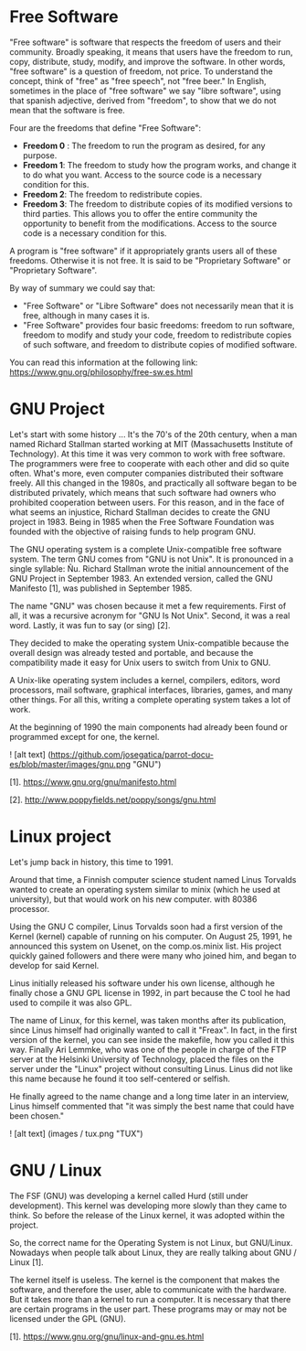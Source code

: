 # Free Software

"Free software" is software that respects the freedom of users and their community. Broadly speaking, it means that users have the freedom to run, copy, distribute, study, modify, and improve the software. In other words, "free software" is a question of freedom, not price. To understand the concept, think of "free" as "free speech", not "free beer." In English, sometimes in the place of "free software" we say "libre software", using that spanish adjective, derived from "freedom", to show that we do not mean that the software is free.

Four are the freedoms that define "Free Software":
- **Freedom 0** : The freedom to run the program as desired, for any purpose.
- **Freedom 1**: The freedom to study how the program works, and change it to do what you want. Access to the source code is a necessary condition for this.
- **Freedom 2**: The freedom to redistribute copies.
- **Freedom 3**: The freedom to distribute copies of its modified versions to third parties. This allows you to offer the entire community the opportunity to benefit from the modifications. Access to the source code is a necessary condition for this.

A program is "free software" if it appropriately grants users all of these freedoms. Otherwise it is not free. It is said to be "Proprietary Software" or "Proprietary Software".

By way of summary we could say that:
- "Free Software" or "Libre Software" does not necessarily mean that it is free, although in many cases it is.
- "Free Software" provides four basic freedoms: freedom to run software, freedom to modify and study your code, freedom to redistribute copies of such software, and freedom to distribute copies of modified software.


You can read this information at the following link: https://www.gnu.org/philosophy/free-sw.es.html


# GNU Project

Let's start with some history ... It's the 70's of the 20th century, when a man named Richard Stallman started working at MIT (Massachusetts Institute of Technology). At this time it was very common to work with free software. The programmers were free to cooperate with each other and did so quite often. What's more, even computer companies distributed their software freely. All this changed in the 1980s, and practically all software began to be distributed privately, which means that such software had owners who prohibited cooperation between users. For this reason, and in the face of what seems an injustice, Richard Stallman decides to create the GNU project in 1983. Being in 1985 when the Free Software Foundation was founded with the objective of raising funds to help program GNU.

The GNU operating system is a complete Unix-compatible free software system. The term GNU comes from "GNU is not Unix". It is pronounced in a single syllable: Ñu. Richard Stallman wrote the initial announcement of the GNU Project in September 1983. An extended version, called the GNU Manifesto [1], was published in September 1985.

The name "GNU" was chosen because it met a few requirements. First of all, it was a recursive acronym for "GNU Is Not Unix". Second, it was a real word. Lastly, it was fun to say (or sing) [2].

They decided to make the operating system Unix-compatible because the overall design was already tested and portable, and because the compatibility made it easy for Unix users to switch from Unix to GNU.
 
A Unix-like operating system includes a kernel, compilers, editors, word processors, mail software, graphical interfaces, libraries, games, and many other things. For all this, writing a complete operating system takes a lot of work.

At the beginning of 1990 the main components had already been found or programmed except for one, the kernel.

! [alt text] (https://github.com/josegatica/parrot-docu-es/blob/master/images/gnu.png "GNU")

[1]. https://www.gnu.org/gnu/manifesto.html

[2]. http://www.poppyfields.net/poppy/songs/gnu.html


# Linux project

Let's jump back in history, this time to 1991.

Around that time, a Finnish computer science student named Linus Torvalds wanted to create an operating system similar to minix (which he used at university), but that would work on his new computer. with 80386 processor.

Using the GNU C compiler, Linus Torvalds soon had a first version of the Kernel (kernel) capable of running on his computer. On August 25, 1991, he announced this system on Usenet, on the comp.os.minix list. His project quickly gained followers and there were many who joined him, and began to develop for said Kernel.

Linus initially released his software under his own license, although he finally chose a GNU GPL license in 1992, in part because the C tool he had used to compile it was also GPL.

The name of Linux, for this kernel, was taken months after its publication, since Linus himself had originally wanted to call it "Freax". In fact, in the first version of the kernel, you can see inside the makefile, how you called it this way. Finally Ari Lemmke, who was one of the people in charge of the FTP server at the Helsinki University of Technology, placed the files on the server under the "Linux" project without consulting Linus. Linus did not like this name because he found it too self-centered or selfish.

He finally agreed to the name change and a long time later in an interview, Linus himself commented that "it was simply the best name that could have been chosen."

! [alt text] (images / tux.png "TUX")

# GNU / Linux

The FSF (GNU) was developing a kernel called Hurd (still under development). This kernel was developing more slowly than they came to think. So before the release of the Linux kernel, it was adopted within the project.

So, the correct name for the Operating System is not Linux, but GNU/Linux. Nowadays when people talk about Linux, they are really talking about GNU / Linux [1].

The kernel itself is useless. The kernel is the component that makes the software, and therefore the user, able to communicate with the hardware. But it takes more than a kernel to run a computer. It is necessary that there are certain programs in the user part. These programs may or may not be licensed under the GPL (GNU).
 


[1]. https://www.gnu.org/gnu/linux-and-gnu.es.html